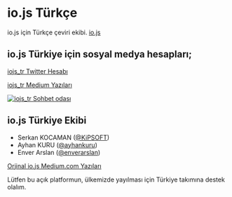 # io.js Türkçe

io.js için Türkçe çeviri ekibi. [io.js](http://iojs.org)

## io.js Türkiye için sosyal medya hesapları;

[iojs_tr Twitter Hesabı](https://twitter.com/iojs_tr)

[iojs_tr Medium Yazıları](https://medium.com/@iojs_tr)

[![iojs_tr Sohbet odası](https://badges.gitter.im/gitterHQ/gitter.png)](https://gitter.im/iojs/iojs-tr)

## io.js Türkiye Ekibi

- Serkan KOCAMAN ([@KiPSOFT](https://github.com/kipsoft))
- Ayhan KURU ([@ayhankuru](https://github.com/ayhankuru))
- Enver Arslan ([@enverarslan](https://github.com/enverarslan))


[Orjinal io.js Medium.com Yazıları](https://medium.com/@iojs)

Lütfen bu açık platformun, ülkemizde yayılması için Türkiye takımına destek olalım.
